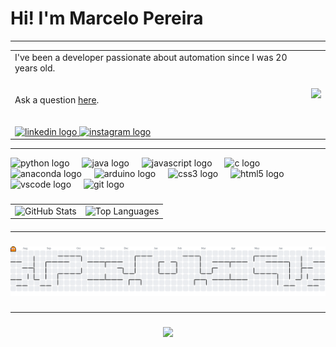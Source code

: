 # Hi! I'm Marcelo Pereira #

---
<table style="width:100%; border-collapse: collapse;" border="0" cellspacing="0"">
  <tr>
    <td style="width:100%;">
      I've been a developer passionate about automation since I was 20 years old.<br><br><br>
      Ask a question <a href="https://github.com/Marcelo-S-Pereira/Marcelo-S-Pereira/issues">here</a>.
<br><br><br>
<div align="left">
  <a href="https://www.linkedin.com/in/ds-marcelo-spereira" target="_blank">
    <img src="https://raw.githubusercontent.com/maurodesouza/profile-readme-generator/master/src/assets/icons/social/linkedin/default.svg" width="52" height="40" alt="linkedin logo"  />
  </a>
  <a href="https://www.instagram.com/marcelo.s.pereira_/" target="_blank">
    <img src="https://raw.githubusercontent.com/maurodesouza/profile-readme-generator/master/src/assets/icons/social/instagram/default.svg" width="52" height="40" alt="instagram logo"  />
  </a>
</div>
    </td>
    <td style="width:100%;">
      <img src="https://github.com/user-attachments/assets/96b9fe73-fa15-413d-9907-b03af55540c8" style="max-width:100%; height:auto;" />
    </td>
  </tr>
</table>

---

<div align="left">
  <img src="https://cdn.jsdelivr.net/gh/devicons/devicon/icons/python/python-original.svg" height="40" alt="python logo"  />
  <img width="12" />
  <img src="https://cdn.jsdelivr.net/gh/devicons/devicon/icons/java/java-original.svg" height="40" alt="java logo"  />
  <img width="12" />
  <img src="https://cdn.jsdelivr.net/gh/devicons/devicon/icons/javascript/javascript-original.svg" height="40" alt="javascript logo"  />
  <img width="12" />
  <img src="https://cdn.jsdelivr.net/gh/devicons/devicon/icons/c/c-original.svg" height="40" alt="c logo"  />
  <img width="12" />
  <img src="https://cdn.jsdelivr.net/gh/devicons/devicon/icons/anaconda/anaconda-original.svg" height="40" alt="anaconda logo"  />
  <img width="12" />
  <img src="https://cdn.jsdelivr.net/gh/devicons/devicon/icons/arduino/arduino-original.svg" height="40" alt="arduino logo"  />
  <img width="12" />
  <img src="https://cdn.jsdelivr.net/gh/devicons/devicon/icons/css3/css3-original.svg" height="40" alt="css3 logo"  />
  <img width="12" />
  <img src="https://cdn.jsdelivr.net/gh/devicons/devicon/icons/html5/html5-original.svg" height="40" alt="html5 logo"  />
  <img width="12" />
  <img src="https://cdn.jsdelivr.net/gh/devicons/devicon/icons/vscode/vscode-original.svg" height="40" alt="vscode logo"  />
  <img width="12" />
  <img src="https://cdn.jsdelivr.net/gh/devicons/devicon/icons/git/git-original.svg" height="40" alt="git logo"  />
</div>



###

<table>
  <tr>
    <td align="center" valign="top">
      <img src="https://github-readme-stats.vercel.app/api?username=Marcelo-S-Pereira&show_icons=true&hide_border=true&count_private=true&include_all_commits=true&hide_title=true" width="400" alt="GitHub Stats" />
    </td>
    <td align="center" valign="top">
      <img src="https://github-readme-stats.vercel.app/api/top-langs/?username=Marcelo-S-Pereira&layout=compact&hide_border=true&hide_title=true" width="400" alt="Top Languages" />
    </td>
  </tr>
</table>







####
---


###
<picture>
  <source media="(prefers-color-scheme: dark)" srcset="https://raw.githubusercontent.com/Marcelo-S-Pereira/Marcelo-S-Pereira/output/pacman-contribution-graph-dark.svg">
  <source media="(prefers-color-scheme: light)" srcset="https://raw.githubusercontent.com/Marcelo-S-Pereira/Marcelo-S-Pereira/output/pacman-contribution-graph.svg">
  <img alt="pacman contribution graph" src="https://raw.githubusercontent.com/Marcelo-S-Pereira/Marcelo-S-Pereira/output/pacman-contribution-graph.svg">
</picture>

###

---

###
<div align="center">
  <img src="https://profile-counter.glitch.me/Marcelo-S-Pereira/count.svg?&theme=white"  />
</div>

###


